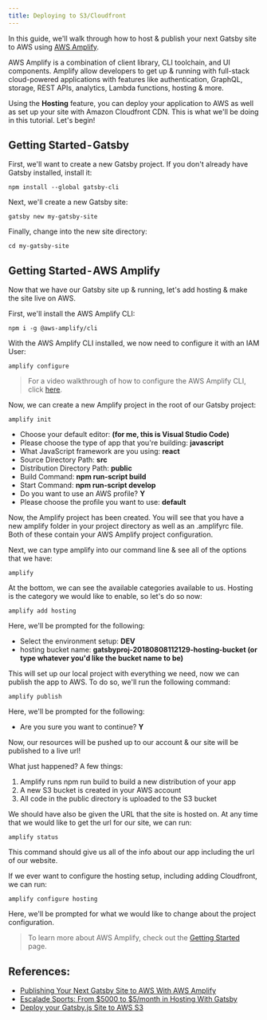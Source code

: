 ```yaml
---
title: Deploying to S3/Cloudfront
---
```


In this guide, we'll walk through how to host & publish your next Gatsby site to AWS using [AWS Amplify](https://aws-amplify.github.io/).

AWS Amplify is a combination of client library, CLI toolchain, and UI components. Amplify allow developers to get up & running with full-stack cloud-powered applications with features like authentication, GraphQL, storage, REST APIs, analytics, Lambda functions, hosting & more.

Using the **Hosting** feature, you can deploy your application to AWS as well as set up your site with Amazon Cloudfront CDN. This is what we'll be doing in this tutorial. Let's begin!

## Getting Started - Gatsby

First, we'll want to create a new Gatsby project. If you don't already have Gatsby installed, install it:

```shell
npm install --global gatsby-cli
```

Next, we'll create a new Gatsby site:

```shell
gatsby new my-gatsby-site
```

Finally, change into the new site directory:

```shell
cd my-gatsby-site
```

## Getting Started - AWS Amplify

Now that we have our Gatsby site up & running, let's add hosting & make the site live on AWS.

First, we'll install the AWS Amplify CLI:

```shell
npm i -g @aws-amplify/cli
```

With the AWS Amplify CLI installed, we now need to configure it with an IAM User:

```shell
amplify configure
```

> For a video walkthrough of how to configure the AWS Amplify CLI, click [here](https://www.youtube.com/watch?v=fWbM5DLh25U).

Now, we can create a new Amplify project in the root of our Gatsby project:

```shell
amplify init
```

- Choose your default editor: **(for me, this is Visual Studio Code)**
- Please choose the type of app that you're building: **javascript**
- What JavaScript framework are you using: **react**
- Source Directory Path: **src**
- Distribution Directory Path: **public**
- Build Command: **npm run-script build**
- Start Command: **npm run-script develop**
- Do you want to use an AWS profile? **Y**
- Please choose the profile you want to use: **default**

Now, the Amplify project has been created. You will see that you have a new amplify folder in your project directory as well as an .amplifyrc file. Both of these contain your AWS Amplify project configuration.

Next, we can type amplify into our command line & see all of the options that we have:

```shell
amplify
```

At the bottom, we can see the available categories available to us. Hosting is the category we would like to enable, so let's do so now:

```shell
amplify add hosting
```

Here, we'll be prompted for the following:

- Select the environment setup: **DEV**
- hosting bucket name: **gatsbyproj-20180808112129-hosting-bucket (or type whatever you'd like the bucket name to be)**

This will set up our local project with everything we need, now we can publish the app to AWS. To do so, we'll run the following command:

```shell
amplify publish
```

Here, we'll be prompted for the following:

- Are you sure you want to continue? **Y**

Now, our resources will be pushed up to our account & our site will be published to a live url!

What just happened? A few things:

1. Amplify runs npm run build to build a new distribution of your app
2. A new S3 bucket is created in your AWS account
3. All code in the public directory is uploaded to the S3 bucket

We should have also be given the URL that the site is hosted on. At any time that we would like to get the url for our site, we can run:

```shell
amplify status
```

This command should give us all of the info about our app including the url of our website.

If we ever want to configure the hosting setup, including adding Cloudfront, we can run:

```shell
amplify configure hosting
```

Here, we'll be prompted for what we would like to change about the project configuration.

> To learn more about AWS Amplify, check out the [Getting Started](https://aws-amplify.github.io/media/get_started) page.

## References:

- [Publishing Your Next Gatsby Site to AWS With AWS Amplify](https://www.gatsbyjs.org/blog/2018-08-24-gatsby-aws-hosting/)
- [Escalade Sports: From $5000 to \$5/month in Hosting With Gatsby](https://www.gatsbyjs.org/blog/2018-06-14-escalade-sports-from-5000-to-5-in-hosting/)
- [Deploy your Gatsby.js Site to AWS S3](https://benenewton.com/deploy-your-gatsby-js-site-to-aws-s-3)
